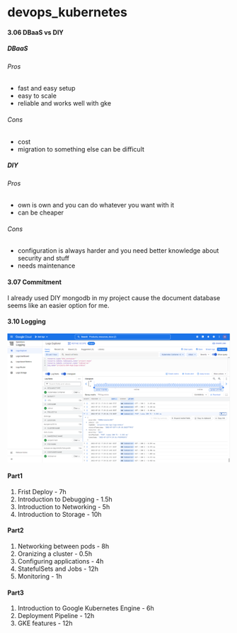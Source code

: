 # devops_kubernetes


#### 3.06 DBaaS vs DIY
##### DBaaS
###### Pros
- fast and easy setup
- easy to scale
- reliable and works well with gke
###### Cons
- cost 
- migration to something else can be difficult

##### DIY
###### Pros
- own is own and you can do whatever you want with it
- can be cheaper
###### Cons
- configuration is always harder and you need better knowledge about security and stuff
- needs maintenance

#### 3.07 Commitment
I already used DIY mongodb in my project cause the document database seems like an easier option for me. 

#### 3.10 Logging
![logging](https://github.com/brontto/brontto-devops-kubernetes/blob/main/logging.png)


#### Part1 
1. Frist Deploy - 7h
2. Introduction to Debugging - 1.5h
3. Introduction to Networking - 5h
4. Introduction to Storage - 10h

#### Part2
1. Networking between pods - 8h
2. Oranizing a cluster - 0.5h
3. Configuring applications - 4h
4. StatefulSets and Jobs - 12h
5. Monitoring - 1h

#### Part3
1. Introduction to Google Kubernetes Engine - 6h
2. Deployment Pipeline - 12h
3. GKE features - 12h
